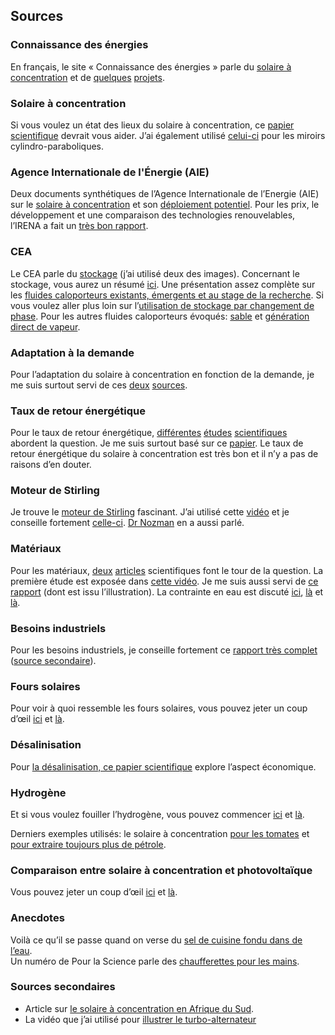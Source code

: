 ## Sources

### Connaissance des énergies

En français, le site « Connaissance des énergies » parle du [solaire à concentration](https://www.connaissancedesenergies.org/fiche-pedagogique/solaire-thermodynamique-concentration) et de [quelques](https://www.connaissancedesenergies.org/israel-une-tour-solaire-de-plus-de-200-m-construite-en-plein-desert-160912) [projets](https://www.connaissancedesenergies.org/deux-projets-renouvelables-denvergure-primes-en-afrique-141222).

### Solaire à concentration

Si vous voulez un état des lieux du solaire à concentration, ce [papier scientifique](https://www.sciencedirect.com/science/article/pii/S1364032118303113) devrait vous aider. J’ai également utilisé [celui-ci](https://www.sciencedirect.com/science/article/pii/S1364032117308122) pour les miroirs cylindro-paraboliques.

### Agence Internationale de l'Énergie (AIE)

Deux documents synthétiques de l’Agence Internationale de l’Energie (AIE) sur le [solaire à concentration](https://www.iea.org/publications/freepublications/publication/CSP_Essentials.pdf) et son [déploiement potentiel](https://www.iea.org/media/freepublications/technologyroadmaps/foldout/csp_roadmap_foldout12010.pdf). Pour les prix, le développement et une comparaison des technologies renouvelables, l’IRENA a fait un [très bon rapport](https://www.irena.org/-/media/Files/IRENA/Agency/Publication/2018/Jan/IRENA_2017_Power_Costs_2018.pdf).

### CEA

Le CEA parle du [stockage](http://www.cea.fr/comprendre/Pages/energies/renouvelables/essentiel-sur-stockage-stationnaire-energie.aspx) (j’ai utilisé deux des images). Concernant le stockage, vous aurez un résumé [ici](https://rackam.com/en/news/storage-challenge-for-solar-industrial-processes/). Une présentation assez complète sur les [fluides caloporteurs existants, émergents et au stage de la recherche](https://sfera2.sollab.eu/uploads/images/networking/SFERA%20SUMMER%20SCHOOL%202014%20-%20PRESENTATIONS/SolarTowerReceivers%20-%20Bernhard%20Hoffschmidt.pdf). Si vous voulez aller plus loin sur l’[utilisation de stockage par changement de phase](https://www.sciencedirect.com/science/article/pii/S0306261915010867). Pour les autres fluides caloporteurs évoqués: [sable](http://helioscsp.com/particle-receiver-concentrated-solar-power-to-power-up-commercially-in-saudi-arabia/) et [génération direct de vapeur](https://www.dlr.de/dlr/en/desktopdefault.aspx/tabid-10200/449_read-746#/gallery/1507).

### Adaptation à la demande

Pour l’adaptation du solaire à concentration en fonction de la demande, je me suis surtout servi de ces [deux](https://www.energy.gov/eere/articles/concentrating-solar-power-could-provide-flexibility-and-reliability-us-electric-grid) [sources](https://arena.gov.au/assets/2018/03/CST-RFI-Synthesis-Public-Report.pdf).

### Taux de retour énergétique

Pour le taux de retour énergétique, [différentes](https://dial.uclouvain.be/memoire/ucl/fr/object/thesis%3A10680) [études](https://www.sciencedirect.com/science/article/pii/S0960148111005805) [scientifiques](http://festkoerper-kernphysik.de/Weissbach_EROI_preprint.pdf) abordent la question. Je me suis surtout basé sur ce [papier](http://www.pnas.org/content/112/20/6277). Le taux de retour énergétique du solaire à concentration est très bon et il n’y a pas de raisons d’en douter.

### Moteur de Stirling

Je trouve le [moteur de Stirling](http://www.moteurstirling.com/comment.php) fascinant. J’ai utilisé cette [vidéo](https://www.youtube.com/watch?v=w5RkcP3QI50) et je conseille fortement [celle-ci](https://www.youtube.com/watch?v=vGlDsFAOWXc). [Dr Nozman](https://www.youtube.com/watch?v=oXqjkNovdp8) en a aussi parlé.

### Matériaux

Pour les matériaux, [deux](https://www.sciencedirect.com/science/article/pii/S036054421200374X) [articles](https://www.sciencedirect.com/science/article/pii/S1364032118303861) scientifiques font le tour de la question. La première étude est exposée dans [cette vidéo](https://www.youtube.com/watch?v=eV3yZGozPtU). Je me suis aussi servi de [ce rapport](http://www.resourcepanel.org/file/431/download?token=bWmEw0hl) (dont est issu l’illustration). La contrainte en eau est discuté [ici](http://energyskeptic.com/2015/concentrated-solar-power-water-constraints/), [là](http://helioscsp.com/water-use-in-concentrated-solar-power-plants/) et [là](http://blogs.worldwatch.org/revolt/the-trade-off-between-water-and-energy-csp-cooling-systems-dry-out-in-california/).

### Besoins industriels

Pour les besoins industriels, je conseille fortement ce [rapport très complet](https://www.solarthermalworld.org/sites/gstec/files/news/file/2015-02-27/irena-solar-heat-for-industrial-processes_2015.pdf) ([source secondaire](https://www.eesi.org/files/solar_thermal_120111.pdf)).

### Fours solaires

Pour voir à quoi ressemble les fours solaires, vous pouvez jeter un coup d’œil [ici](https://gosol.solar/) et [là](https://www.solarcookers.org/). 

### Désalinisation

Pour [la désalinisation, ce papier scientifique](https://www.sciencedirect.com/science/article/pii/S0960148117308182) explore l’aspect économique. 

### Hydrogène

Et si vous voulez fouiller l’hydrogène, vous pouvez commencer [ici](http://www.solarpaces.org/csp-efficient-solar-split-h2o-hydrogen/) et [là](https://www.researchgate.net/publication/233903232/download).

Derniers exemples utilisés: le solaire à concentration [pour les tomates](https://www.connaissancedesenergies.org/quand-le-solaire-a-concentration-se-met-au-service-du-petrole-120309) et [pour extraire toujours plus de pétrole](https://www.connaissancedesenergies.org/quand-le-solaire-a-concentration-se-met-au-service-du-petrole-120309).

### Comparaison entre solaire à concentration et photovoltaïque

Vous pouvez jeter un coup d’œil [ici](http://helioscsp.com/pv-or-concentrated-solar-power-which-solar-power-technology-will-you-choose/) et [là](https://blogs.ucl.ac.uk/sustainable-resources/2015/11/30/csp-vs-pv-understanding-the-current-situation-and-future-outlook/).

### Anecdotes

Voilà ce qu’il se passe quand on verse du [sel de cuisine fondu dans de l’eau](https://www.maxisciences.com/sel/voila-ce-qui-se-passe-quand-on-verse-du-sel-fondu-dans-un-aquarium-rempli-d-eau_art37411.html).  
Un numéro de Pour la Science parle des [chaufferettes pour les mains](http://tayeb.fr/wiki_uploads/chaufferettes_Pour_la_science_12-2008.pdf).

### Sources secondaires

- Article sur [le solaire à concentration en Afrique du Sud](http://www.ee.co.za/article/power-from-the-sun-an-overview-of-csp-in-south-africa.html).
- La vidéo que j’ai utilisé pour [illustrer le turbo-alternateur](https://www.youtube.com/watch?v=Jkf-412s-ao)
